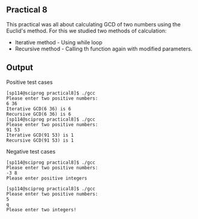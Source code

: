 ## Practical 8

This practical was all about calculating GCD of two numbers using the Euclid's method.
For this we studied two methods of calculation:
* Iterative method - Using while loop
* Recursive method - Calling th function again with modified parameters.

## Output
Positive test cases

```shell
[sp114@sciprog practical8]$ ./gcc
Please enter two positive numbers: 
6 36
Iterative GCD(6 36) is 6
Recursive GCD(6 36) is 6
[sp114@sciprog practical8]$ ./gcc
Please enter two positive numbers: 
91 53
Iterative GCD(91 53) is 1
Recursive GCD(91 53) is 1
```

Negative test cases

```shell
[sp114@sciprog practical8]$ ./gcc
Please enter two positive numbers: 
-3 8
Please enter positive integers

[sp114@sciprog practical8]$ ./gcc
Please enter two positive numbers: 
5
q
Please enter two integers!
```